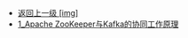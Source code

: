 - [返回上一级 [img]](page/后端/MQ/Kafka/img/)
- [1_Apache ZooKeeper与Kafka的协同工作原理](page/后端/MQ/Kafka/img/1_Apache%20ZooKeeper与Kafka的协同工作原理/)
